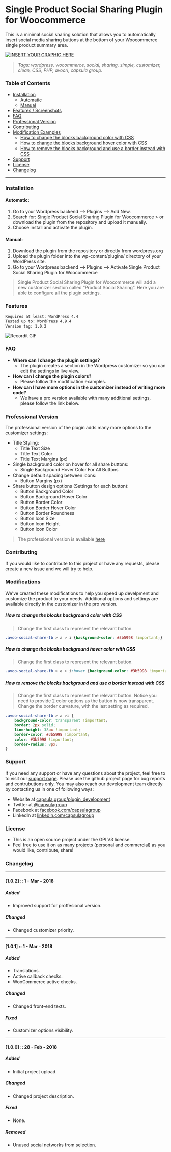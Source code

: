 # Single Product Social Sharing Plugin for Woocommerce

This is a minimal social sharing solution that allows you to automatically insert social media sharing buttons at the bottom of your Woocommerce single product summary area. 

[![INSERT YOUR GRAPHIC HERE](https://image.prntscr.com/image/u0d6bxAgSqS0nCslgZqw2w.png)]()

> <i>Tags: wordpress, wocommerce, social, sharing, simple, customizer, clean, CSS, PHP, avoori, capsula group.</i>

### Table of Contents

* [Installation](#installation)
  * [Automatic](#automatic)
  * [Manual](#manual)
* [Features / Screenshots](#features)
* [FAQ](#faq)
* [Professional Version](#professional-version)
* [Contributing](#contributing)
* [Modification Examples](#modifications)
  * [How to change the blocks background color with CSS](#how-to-change-the-blocks-background-color-with-css)
  * [How to change the blocks background hover color with CSS](#how-to-change-the-blocks-background-hover-color-with-css)
  * [How to remove the blocks background and use a border instead with CSS](#how-to-remove-the-blocks-background-and-use-a-border-instead-with-css)
* [Support](#support)
* [License](#license)
* [Changelog](#changelog)


---

### Installation

#### Automatic:
1. Go to your Wordpress backend --> Plugins --> Add New.
2. Search for: Single Product Social Sharing Plugin for Woocommerce > or download the plugin from the repository and upload it manually.
3. Choose install and activate the plugin.

#### Manual:
1. Download the plugin from the repository or directly from wordpress.org
2. Upload the plugin folder into the wp-content/plugins/ directory of your WordPress site.
3. Go to your Wordpress backend --> Plugins --> Activate Single Product Social Sharing Plugin for Woocommerce

> Single Product Social Sharing Plugin for Woocommerce will add a new customizer section called “Product Social Sharing”. Here you are able to configure all the plugin settings.

### Features
```HTML
Requires at least: WordPress 4.4  
Tested up to: WordPress 4.9.4
Version tag: 1.0.2  
```

![Recordit GIF](http://g.recordit.co/AsuMVJKPQ0.gif)

### FAQ

- **Where can I change the plugin settings?**
    - The plugin creates a section in the Wordpress customizer so you can edit the settings in live view.
- **How can I change the plugin colors?**
    - Please follow the modification examples.
- **How can I have more options in the customizer instead of writing more code?**
    - We have a pro version available with many additional settings, please follow the link below.

### Professional Version

The professional version of the plugin adds many more options to the customizer settings:
* Title Styling:
  * Title Text Size
  * Title Text Color
  * Title Text Margins (px)
* Single background color on hover for all share buttons:
  * Single Background Hover Color For All Buttons
* Change default spacing between icons:
  * Button Margins (px)
* Share button design options (Settings for each button):
  * Button Background Color
  * Button Background Hover Color
  * Button Border Color
  * Button Border Hover Color
  * Button Border Roundness
  * Button Icon Size
  * Button Icon Height
  * Button Icon Color

> The professional version is available <a href="https://capsula.group/plugins/single-product-social-sharing-plugin-for-woocommerce" target="_blank">here</a>

### Contributing

If you would like to contribute to this project or have any requests, please create a new issue and we will try to help.

### Modifications

We've created these modifications to help you speed up develpment and customize the product to your needs.
Additional options and settings are available directly in the customizer in the pro version.

##### How to change the blocks background color with CSS
> Change the first class to represent the relevant button.
```css
.avoo-social-share-fb > a > i {background-color: #3b5998 !important;}
```

##### How to change the blocks background hover color with CSS
> Change the first class to represent the relevant button.
```css
.avoo-social-share-fb > a > i:hover {background-color: #3b5998 !important;}
```

##### How to remove the blocks background and use a border instead with CSS
> Change the first class to represent the relevant button. Notice you need to provide 2 color options as the button is now transparent. Change the border curvature, with the last setting as required.
```css
.avoo-social-share-fb > a >i {
    background-color: transparent !important;
    border: 2px solid;
    line-height: 38px !important;
    border-color: #3b5998 !important;
    color: #3b5998 !important;
    border-radius: 8px;
}
```

### Support

If you need any support or have any questions about the project, feel free to to visit our <a href="https://capsula.group/support" target="_blank">support page</a>.
Please use the github project page for bug reports and contrubutions only.
You may also reach our development team directly by contacting us in one of following ways:

- Website at <a href="https://capsula.group/plugin_development" target="_blank">capsula.group/plugin_development</a>
- Twitter at <a href="https://twitter.com" target="_blank">@capsulagroup</a>
- Facebook at <a href="https://facebook.com" target="_blank">facebook.com/capsulagroup</a>
- LinkedIn at <a href="https://linkedin.com" target="_blank">linkedin.com/capsulagroup</a>

### License

- This is an open source project under the GPLV3 license. 
- Feel free to use it on as many projects (personal and commercial) as you would like, contribute, share!

### Changelog

---

#### [1.0.2] :: 1 - Mar - 2018
##### Added
- Improved support for proffesional version.

##### Changed
- Changed customizer priority.

---

#### [1.0.1] :: 1 - Mar - 2018
##### Added
- Translations.
- Active callback checks.
- WooCommerce active checks.

##### Changed
- Changed front-end texts.

##### Fixed
- Customizer options visibility.

---

#### [1.0.0] :: 28 - Feb - 2018
##### Added
- Initial project upload.

##### Changed
- Changed project description.

##### Fixed
- None.

##### Removed
- Unused social networks from selection.

